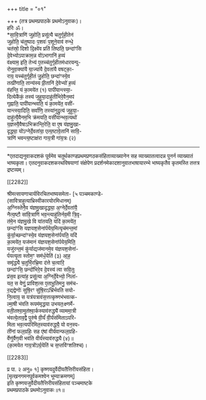 +++
title = "०१"

+++
(तत्र प्रथमप्रपाठके प्रथमोऽनुवाकः)।  
हरिः ॐ।  
*सा॒वि॒त्राणि॑ जुहोति॒ प्रसू॑त्यै चतुर्गृही॒तेन॑  
जुहोति॒ च॑तुष्पादः प॒शवः॑ प॒शूने॒वाव॑ रुन्धे॒  
चत॑स्रो॒ दिशो दि॒क्ष्वे॑व प्रति॑ तिष्ठति॒ छन्दा॑ꣳसि  
दे॒वेभ्योऽपाक्राम॒न्न वो॑ऽभागानि॑ ह॒व्यं  
व॑क्ष्याम॒ इति॒ तेभ्य॑ ए॒तच्च॑तुर्गृहीतम॑धारयन्पु-  
रोनुवा॒क्या॑यै या॒ज्या॑यै दे॒वता॑यै वषट्का॒-  
राय॒ यच्च॑तुर्गृही॒तं जु॒होति॒ छन्दा॑ꣳस्ये॒व  
तत्प्री॑णाति॒ तान्य॑स्य प्री॒तानि॑ दे॒वेभ्यो॑ ह॒व्यं  
व॑हन्ति॒ यं का॒मये॑त (१) पापी॑यान्त्स्या॒-  
दित्येकै॑कं॒ तस्य॑ जुहुया॒दाहु॑तीभिरे॒वैन॒मप॑  
गृह्नाति॒ पापी॑यान्भवति॒ यं का॒मये॑त॒ वसी॑-  
यान्त्स्या॒दिति॒ सर्वा॑णि॒ तस्या॑नुद्रुत्य॑ जुहुया॒-  
दाहु॑त्यै॒वैनम॒भि क्र॑मयति॒ वसी॑यान्भव॒त्यथो॑  
य॒ज्ञस्यै॒वैषाऽभिक्रान्ति॒रेति॒ वा ए॒ष य॑ज्ञमु॒खा-  
दृद्ध्या॒ यो॑ऽग्नेर्दे॒वता॑या॒ एत्य॒ष्टावे॒तानि॑ सावि॒-  
त्राणि॑ भवन्त्य॒ष्टाक्ष॑रा गाय॒त्री गा॑य॒त्रः (२)
___________________________  
*एतदाद्यनुवाकदशकं पूर्वमेव चतुर्थकाण्डप्रथमप्रणठकसंहिताव्याख्यानेन सह व्याख्यातत्वादन्न पुनर्न व्याख्यातं भाष्यकृता। एतदनुवाकदशकरथविषयाणां संक्षेपेण प्रदर्शनमेकादशानुवातभाषायारम्भे भाष्यकृतैव कृतमस्ति तत्तत्र द्रष्टव्यम्।

[[2282]]

श्रीमत्सायणाचार्यविरचितभाष्यसमेता- [५ पञ्चमकाण्डे-  
(सावित्राहुत्याभ्रिस्वीकारयोरमिधानम्)  
अ॒ग्निस्तेनै॒व य॑ज्ञमु॒खादृद्ध्या॒ अ॒ग्नेर्दे॒वता॑यै॒  
नैत्य॒ष्टौ सा॑वि॒त्राणि॑ भव॒न्त्याहु॑तिर्नव॒मी त्रि॒वृ-  
त॑मे॒न य॑ज्ञमु॒खे वि या॑तयति॒ यदि॑ का॒मये॑त॒  
छन्दा॑ꣳसि यज्ञयश॒सेना॑र्पयेय॒मित्यृच॑मन्त॒मां  
कु॑र्या॒च्छन्दा॑ꣳस्ये॒व य॑ज्ञयश॒सेना॑र्पयति॒ यदि॑  
का॒मये॑त॒ यज॑मानं य॑ज्ञयश॒सेना॑र्पयेय॒मिति॒  
यजु॑रन्त॒मं कु॑र्याद्यज॑मानमे॒व य॑ज्ञयश॒सेना॑-  
र्पयत्यृ॒ता स्तोम॒ꣳ सम॑र्ध॒येति॑ (३) आ॒ह॒  
समृ॑द्ध्यै च॒तुर्भि॒रभ्रि॒मा द॑त्ते च॒त्वारि॒  
छन्दा॑ꣳसि॒ छन्दो॑भिरे॒व दे॒वस्य॑ त्वा सवि॒तुः  
प्र॑स॒व इत्या॑ह॒ प्रसू॑त्या अ॒ग्निर्दे॒वेभ्यो॒ निला॑-  
यत॒ स वेणुं॒ प्राविश॒त्स ए॒ताभू॒तिमनु॒ सम॑च-  
र॒द्यद्वेणोः॑ सुषि॒रꣳ सु॑षि॒राऽभ्रि॑र्भवति सयो-  
नि॒त्वाय॒ स यत्र॑यत्रावंस॒त्तत्कृष्णभ॑भवत्क-  
ल्मा॒षी भ॑वति रूपम॑मृद्धया उभयतः॒क्ष्णर्मे-  
वती॒तश्वा॒मुत॑श्वा॒र्कस्याव॑रुद्ध्यै॑ व्याममा॒त्री  
भ॑वत्ये॒ताव॒द्वै पुरु॑षे वी॒र्यं॑ वी॒र्य॑संमिताऽपरि-  
मिता भव॒त्यप॑रिमित॒स्याव॑रुद्ध्यै॒ यो वन॒स्प-  
ती॑नां फल॒ग्रहिः॒ सह ए॑षां वीर्य॑वान्फल॒ग्रहि-  
र्वेणु॑र्वैण॒वी भव॑ति वीर्य॑स्याव॑रुद्ध्यै (४)॥  
(का॒मयेत गाय॒त्रो॑ऽर्घ॒येति॑ च स॒प्तवि॑ꣳशतिश्च)।

[[2283]]

प्र पा. २ अनु० १] कृष्णयदुर्वेदीयतैत्तिरीयसंहिता।  
[मृत्खनगमनपूर्वकमश्वेन भूम्याक्रमणम्]  
इति कृष्णयजुर्वेदीयतैत्तिरीयसंहितायां पञ्चमाष्टके  
प्रथमप्रपाठके प्रथमोऽनुवाकः॥१॥  
